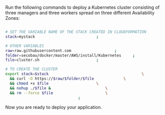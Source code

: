 Run the following commands to deploy a Kubernetes cluster consisting of three managers and three workers spread on three different Availability Zones:

```BASH

# SET THE VARIABLE NAME OF THE STACK CREATED IN CLOUDFORMATION
stack=mystack	 						;

# OTHER VARIABLES
raw=raw.githubusercontent.com					;
folder=secobau/docker/master/AWS/install/Kubernetes		;
file=cluster.sh							;

# TO CREATE THE CLUSTER
export stack=$stack                                    		\
  && curl -O https://$raw/$folder/$file				\
  && chmod +x $file						\
  && nohup ./$file &						\
  && rm --force $file 						\
  								;


```

Now you are ready to deploy your application.
